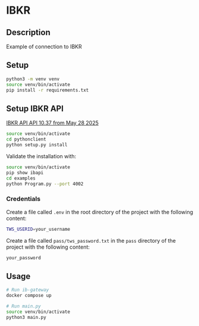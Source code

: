 # IBKR

## Description

Example of connection to IBKR

## Setup

```bash
python3 -m venv venv
source venv/bin/activate
pip install -r requirements.txt
```

## Setup IBKR API

[IBKR API API 10.37 from May 28 2025](https://interactivebrokers.github.io/#)

```bash
source venv/bin/activate
cd pythonclient
python setup.py install
```

Validate the installation with:

```bash
source venv/bin/activate
pip show ibapi
cd examples
python Program.py --port 4002
```


### Credentials

Create a file called `.env` in the root directory of the project with the following content:

```bash
TWS_USERID=your_username
```

Create a file called `pass/tws_password.txt` in the `pass` directory of the project with the following content:

```bash
your_password
```

## Usage

```bash
# Run ib-gateway
docker compose up

# Run main.py
source venv/bin/activate
python3 main.py
```
